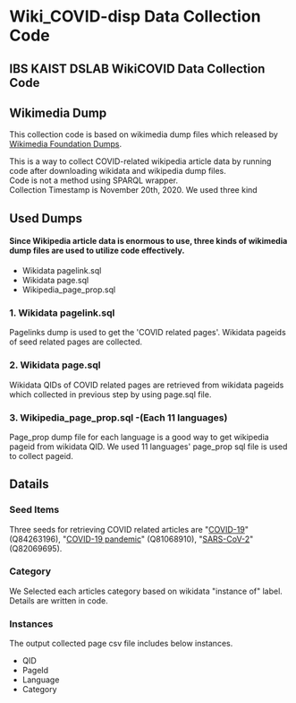# Wiki_COVID-disp Data Collection Code
IBS KAIST DSLAB WikiCOVID Data Collection Code
---
## Wikimedia Dump

This collection code is based on wikimedia dump files which released by [Wikimedia Foundation Dumps](https://dumps.wikimedia.org/backup-index.html).

This is a way to collect COVID-related wikipedia article data by running code after downloading wikidata and wikipedia dump files.  
Code is not a method using SPARQL wrapper.  
Collection Timestamp is November 20th, 2020. We used three kind  

## Used Dumps
#### Since Wikipedia article data is enormous to use, three kinds of wikimedia dump files are used to utilize code effectively.
* Wikidata pagelink.sql
* Wikidata page.sql
* Wikipedia_page_prop.sql
### 1. Wikidata pagelink.sql
Pagelinks dump is used to get the 'COVID related pages'. Wikidata pageids of seed related pages are collected. 
### 2. Wikidata page.sql
Wikidata QIDs of COVID related pages are retrieved from wikidata pageids which collected in previous step by using page.sql file.
### 3. Wikipedia_page_prop.sql -(Each 11 languages)
Page_prop dump file for each language is a good way to get wikipedia pageid from wikidata QID. We used 11 languages' page_prop sql file is used to collect pageid.

## Datails
### Seed Items
Three seeds for retrieving COVID related articles are "[COVID-19](https://www.wikidata.org/wiki/Q84263196)" (Q84263196), "[COVID-19 pandemic](https://www.wikidata.org/wiki/Q81068910)" (Q81068910), "[SARS-CoV-2](https://www.wikidata.org/wiki/Q82069695)" (Q82069695).
### Category
We Selected each articles category based on wikidata "instance of" label. Details are written in code.
### Instances
The output collected page csv file includes below instances.
- QID
- PageId
- Language
- Category
